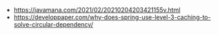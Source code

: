 - https://javamana.com/2021/02/20210204203421155v.html
- https://developpaper.com/why-does-spring-use-level-3-caching-to-solve-circular-dependency/